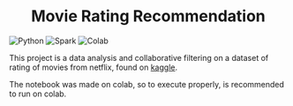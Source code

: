 <h1 align="center">Movie Rating Recommendation</h1>

![Python](https://img.shields.io/badge/python-v3.10-green) ![Spark](https://img.shields.io/badge/pyspark-v3.3-blue) ![Colab](https://img.shields.io/badge/google_colab-F9AB00?logo=googlecolab&logoColor=white)

This project is a data analysis and collaborative filtering on a dataset of rating of movies from netflix, found on [kaggle](https://www.kaggle.com/datasets/rishitjavia/netflix-movie-rating-dataset?select=Netflix_Dataset_Rating.csv). 

The notebook was made on colab, so to execute properly, is recommended to run on colab.